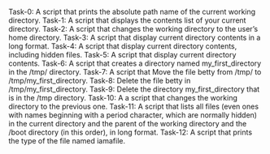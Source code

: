 Task-0: A script that prints the absolute path name of the current working directory.
Task-1: A script that displays the contents list of your current directory.
Task-2: A script that changes the working directory to the user’s home directory.
Task-3: A script that display current directory contents in a long format.
Task-4: A script that display current directory contents, including hidden files.
Task-5: A script that display current directory contents.
Task-6: A script that creates a directory named my_first_directory in the /tmp/ directory.
Task-7: A script that Move the file betty from /tmp/ to /tmp/my_first_directory.
Task-8: Delete the file betty in /tmp/my_first_directory.
Task-9: Delete the directory my_first_directory that is in the /tmp directory.
Task-10: A a script that changes the working directory to the previous one.
Task-11: A script that lists all files (even ones with names beginning with a period character, which are normally hidden) in the current directory and the parent of the working directory and the /boot directory (in this order), in long format.
Task-12: A script that prints the type of the file named iamafile.
